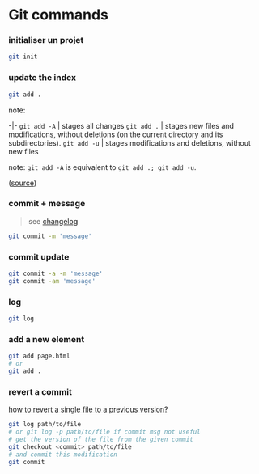 # Git commands

<!-- for Joplin users -->
<!-- ${toc} -->

### initialiser un projet

```sh
git init
```

### update the index

```sh
git add .
```

note:

-|-
`git add -A` | stages all changes
`git add .` | stages new files and modifications, without deletions (on the current directory and its subdirectories).
`git add -u` | stages modifications and deletions, without new files

note: `git add -A` is equivalent to `git add .; git add -u`.

([source](https://stackoverflow.com/a/572660))

### commit + message

> see [changelog](:/eb07fdb1821447c8bcbf1f9ed9dcb0a3)

```sh
git commit -m 'message'
```

### commit update

```sh
git commit -a -m 'message'
git commit -am 'message'
```

### log

```sh
git log
```

### add a new element

```sh
git add page.html
# or
git add .
```

### revert a commit

[how to revert a single file to a previous version?](https://stackoverflow.com/a/2734035)

```bash
git log path/to/file
# or git log -p path/to/file if commit msg not useful
# get the version of the file from the given commit
git checkout <commit> path/to/file
# and commit this modification
git commit
```
